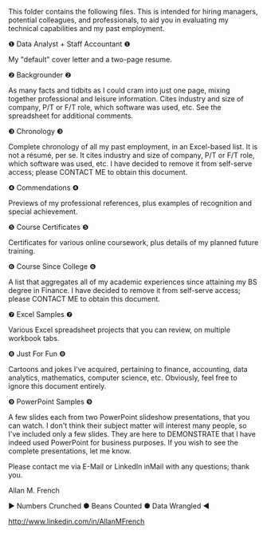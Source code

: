 This folder contains the following files.  This is intended for hiring managers, potential colleagues, and professionals, to aid you in evaluating my technical capabilities and my past employment.

❶ Data Analyst + Staff Accountant ❶ 

My "default" cover letter and a two-page resume.

❷ Backgrounder ❷ 

As many facts and tidbits as I could cram into just one page, mixing together professional and leisure information.  Cites industry and size of company, P/T or F/T role, which software was used, etc.  See the spreadsheet for additional comments.

❸ Chronology ❸ 

Complete chronology of all my past employment, in an Excel-based list.  It is not a résumé, per se.  It cites industry and size of company, P/T or F/T role, which software was used, etc.  I have decided to remove it from self-serve access; please CONTACT ME to obtain this document.

❹ Commendations ❹ 

Previews of my professional references, plus examples of recognition and special achievement.

❺ Course Certificates ❺ 

Certificates for various online coursework, plus details of my planned future training.

❻ Course Since College ❻  

A list that aggregates all of my academic experiences since attaining my BS degree in Finance.   I have decided to remove it from self-serve access; please CONTACT ME to obtain this document.

❼ Excel Samples ❼ 

Various Excel spreadsheet projects that you can review, on multiple workbook tabs.

❽ Just For Fun ❽ 

Cartoons and jokes I've acquired, pertaining to finance, accounting, data analytics, mathematics, computer science, etc.  Obviously, feel free to ignore this document entirely.

❾ PowerPoint Samples ❾ 

A few slides each from two PowerPoint slideshow presentations, that you can watch.  I don't think their subject matter will interest many people, so I've included only a few slides.  They are here to DEMONSTRATE that I have indeed used PowerPoint for business purposes.  If you wish to see the complete presentations, let me know.

Please contact me via E-Mail or LinkedIn inMail with any questions; thank you.

Allan M. French

▶  Numbers Crunched  ●  Beans Counted  ●  Data Wrangled  ◀

<http://www.linkedin.com/in/AllanMFrench>
